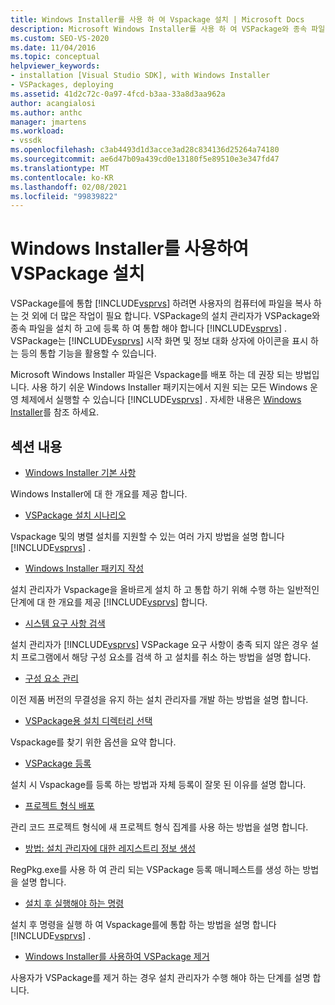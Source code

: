 ```yaml
---
title: Windows Installer를 사용 하 여 Vspackage 설치 | Microsoft Docs
description: Microsoft Windows Installer를 사용 하 여 VSPackage와 종속 파일을 설치 하 고 Visual Studio에 등록 하 고 통합 하는 방법에 대해 알아봅니다.
ms.custom: SEO-VS-2020
ms.date: 11/04/2016
ms.topic: conceptual
helpviewer_keywords:
- installation [Visual Studio SDK], with Windows Installer
- VSPackages, deploying
ms.assetid: 41d2c72c-0a97-4fcd-b3aa-33a8d3aa962a
author: acangialosi
ms.author: anthc
manager: jmartens
ms.workload:
- vssdk
ms.openlocfilehash: c3ab4493d1d3acce3ad28c834136d25264a74180
ms.sourcegitcommit: ae6d47b09a439cd0e13180f5e89510e3e347fd47
ms.translationtype: MT
ms.contentlocale: ko-KR
ms.lasthandoff: 02/08/2021
ms.locfileid: "99839822"
---
```

# <a name="installing-vspackages-with-windows-installer"></a>Windows Installer를 사용하여 VSPackage 설치
VSPackage를에 통합 [!INCLUDE[vsprvs](../../code-quality/includes/vsprvs_md.md)] 하려면 사용자의 컴퓨터에 파일을 복사 하는 것 외에 더 많은 작업이 필요 합니다. VSPackage의 설치 관리자가 VSPackage와 종속 파일을 설치 하 고에 등록 하 여 통합 해야 합니다 [!INCLUDE[vsprvs](../../code-quality/includes/vsprvs_md.md)] . VSPackage는 [!INCLUDE[vsprvs](../../code-quality/includes/vsprvs_md.md)] 시작 화면 및 정보 대화 상자에 아이콘을 표시 하는 등의 통합 기능을 활용할 수 있습니다.

 Microsoft Windows Installer 파일은 Vspackage를 배포 하는 데 권장 되는 방법입니다. 사용 하기 쉬운 Windows Installer 패키지는에서 지원 되는 모든 Windows 운영 체제에서 실행할 수 있습니다 [!INCLUDE[vsprvs](../../code-quality/includes/vsprvs_md.md)] . 자세한 내용은 [Windows Installer](/previous-versions/2kt85ked(v=vs.120))를 참조 하세요.

## <a name="in-this-section"></a>섹션 내용
- [Windows Installer 기본 사항](../../extensibility/internals/windows-installer-basics.md)

 Windows Installer에 대 한 개요를 제공 합니다.

- [VSPackage 설치 시나리오](../../extensibility/internals/vspackage-setup-scenarios.md)

 Vspackage 및의 병렬 설치를 지원할 수 있는 여러 가지 방법을 설명 합니다 [!INCLUDE[vsprvs](../../code-quality/includes/vsprvs_md.md)] .

- [Windows Installer 패키지 작성](../../extensibility/internals/authoring-a-windows-installer-package.md)

 설치 관리자가 Vspackage을 올바르게 설치 하 고 통합 하기 위해 수행 하는 일반적인 단계에 대 한 개요를 제공 [!INCLUDE[vsprvs](../../code-quality/includes/vsprvs_md.md)] 합니다.

- [시스템 요구 사항 검색](../../extensibility/internals/detecting-system-requirements.md)

 설치 관리자가 [!INCLUDE[vsprvs](../../code-quality/includes/vsprvs_md.md)] VSPackage 요구 사항이 충족 되지 않은 경우 설치 프로그램에서 해당 구성 요소를 검색 하 고 설치를 취소 하는 방법을 설명 합니다.

- [구성 요소 관리](../../extensibility/internals/component-management.md)

 이전 제품 버전의 무결성을 유지 하는 설치 관리자를 개발 하는 방법을 설명 합니다.

- [VSPackage용 설치 디렉터리 선택](../../extensibility/internals/choosing-the-installation-directory-for-a-vspackage.md)

 Vspackage를 찾기 위한 옵션을 요약 합니다.

- [VSPackage 등록](../../extensibility/internals/vspackage-registration.md)

 설치 시 Vspackage를 등록 하는 방법과 자체 등록이 잘못 된 이유를 설명 합니다.

- [프로젝트 형식 배포](../../extensibility/internals/deploying-project-types.md)

 관리 코드 프로젝트 형식에 새 프로젝트 형식 집계를 사용 하는 방법을 설명 합니다.

- [방법: 설치 관리자에 대한 레지스트리 정보 생성](../../extensibility/internals/how-to-generate-registry-information-for-an-installer.md)

 RegPkg.exe를 사용 하 여 관리 되는 VSPackage 등록 매니페스트를 생성 하는 방법을 설명 합니다.

- [설치 후 실행해야 하는 명령](../../extensibility/internals/commands-that-must-be-run-after-installation.md)

 설치 후 명령을 실행 하 여 Vspackage를에 통합 하는 방법을 설명 합니다 [!INCLUDE[vsprvs](../../code-quality/includes/vsprvs_md.md)] .

- [Windows Installer를 사용하여 VSPackage 제거](../../extensibility/internals/uninstalling-a-vspackage-with-windows-installer.md)

 사용자가 VSPackage를 제거 하는 경우 설치 관리자가 수행 해야 하는 단계를 설명 합니다.